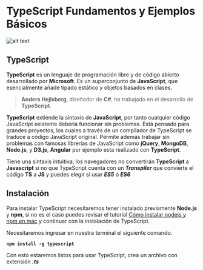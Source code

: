 # TypeScript Fundamentos y Ejemplos Básicos

![alt text](https://github.com/javarv87/typeScriptExamples/raw/master/common/images/typescript.jpg "Logo TypeScript")

## TypeScript

**TypeScript** es un lenguaje de programación libre y de código abierto desarrollado por **Microsoft**. Es un superconjunto de **JavaScript**, que esencialmente añade tipado estático y objetos basados en clases.

> **Anders Hejlsberg**, diseñador de **C#**, ha trabajado en el desarrollo de **TypeScript**.

**TypeScript** extiende la sintaxis de **JavaScript**, por tanto cualquier código JavaScript existente debería funcionar sin problemas. Está pensado para grandes proyectos, los cuales a través de un compilador de TypeScript se traduce a código JavaScript original. Permite además trabajar sin problemas con famosas librerías de JavaScript como **jQuery**, **MongoDB**, **Node.js**, y **D3.js**, **Angular** por ejemplo esta realizado con **TypeScript**.

Tiene una sintaxis intuitiva, los navegadores no convertirán **TypeScript** a **Javascript** si no que TypeScript cuenta con un ***Transpiler*** que convierte el código **TS** a **JS** y puedes elegir si usar ***ES5*** ó ***ES6***

## Instalación

Para instalar TypeScript necesitaremos tener instalado previamente **Node.js** y **npm**, si no es el caso puedes revisar el tutorial [Cómo instalar nodejs y npm en mac](https://medium.com/javascript-comunidad/cómo-instalar-node-js-y-npm-en-mac-9d80f26fb88d#.zcpt051n2) y continuar con la instalación de TypeScript.

Necesitaremos ingresar en nuestra terminal el siguiente comando.

**`npm install -g typescript`**

Con esto estaremos listos para usar TypeScript, crea un archivo con extensión ***.ts***